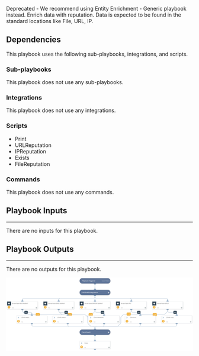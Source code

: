 Deprecated - We recommend using Entity Enrichment - Generic playbook instead. Enrich data with reputation. Data is expected to be found in the standard locations like File, URL, IP.

## Dependencies
This playbook uses the following sub-playbooks, integrations, and scripts.

### Sub-playbooks
This playbook does not use any sub-playbooks.

### Integrations
This playbook does not use any integrations.

### Scripts
* Print
* URLReputation
* IPReputation
* Exists
* FileReputation

### Commands
This playbook does not use any commands.

## Playbook Inputs
---
There are no inputs for this playbook.

## Playbook Outputs
---
There are no outputs for this playbook.

![Enrichment_Playbook](https://github.com/ElazarK/content-docs/blob/master/images/playbooks/Enrichment_Playbook.png)
